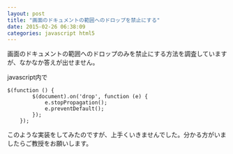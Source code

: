 ```yaml
---
layout: post
title: "画面のドキュメントの範囲へのドロップを禁止にする"
date: 2015-02-26 06:38:09
categories: javascript html5
---
```

<p>画面のドキュメントの範囲へのドロップのみを禁止にする方法を調査していますが、なかなか答えが出せません。</p>

<p>javascript内で</p>

<pre><code>$(function () {
        $(document).on('drop', function (e) {
            e.stopPropagation();
            e.preventDefault();
        });
    });
</code></pre>

<p>このような実装をしてみたのですが、上手くいきませんでした。分かる方がいましたらご教授をお願いします。</p>
